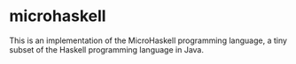microhaskell
============

This is an implementation of the MicroHaskell programming language, a tiny subset of the Haskell programming language in Java.